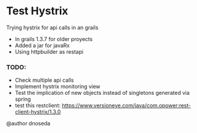 # Test Hystrix

Trying hystrix for api calls in an grails 

  - In grails 1.3.7 for older proyects
  - Added a jar for javaRx
  - Using httpbuilder as restapi

### TODO:
  - Check multiple api calls
  - Implement hystrix monitoring view
  - Test the implication of new objects instead of singletons generated via spring
  - test this restclient: https://www.versioneye.com/java/com.opower:rest-client-hystrix/1.3.0

@author dnoseda
